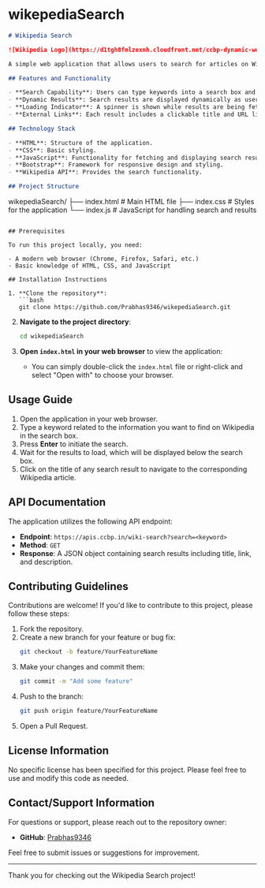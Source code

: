 ﻿# wikepediaSearch
```markdown
# Wikipedia Search

![Wikipedia Logo](https://d1tgh8fmlzexmh.cloudfront.net/ccbp-dynamic-webapps/wiki-logo-img.png)

A simple web application that allows users to search for articles on Wikipedia by entering keywords. The application fetches search results from the Wikipedia API and displays them in a user-friendly format.

## Features and Functionality

- **Search Capability**: Users can type keywords into a search box and press Enter to initiate a search.
- **Dynamic Results**: Search results are displayed dynamically as users enter their queries.
- **Loading Indicator**: A spinner is shown while results are being fetched from the API.
- **External Links**: Each result includes a clickable title and URL linking directly to the Wikipedia article.

## Technology Stack

- **HTML**: Structure of the application.
- **CSS**: Basic styling.
- **JavaScript**: Functionality for fetching and displaying search results.
- **Bootstrap**: Framework for responsive design and styling.
- **Wikipedia API**: Provides the search functionality.

## Project Structure

```
wikepediaSearch/
├── index.html       # Main HTML file
├── index.css        # Styles for the application
└── index.js         # JavaScript for handling search and results
```

## Prerequisites

To run this project locally, you need:

- A modern web browser (Chrome, Firefox, Safari, etc.)
- Basic knowledge of HTML, CSS, and JavaScript

## Installation Instructions

1. **Clone the repository**:
   ```bash
   git clone https://github.com/Prabhas9346/wikepediaSearch.git
   ```

2. **Navigate to the project directory**:
   ```bash
   cd wikepediaSearch
   ```

3. **Open `index.html` in your web browser** to view the application:
   - You can simply double-click the `index.html` file or right-click and select "Open with" to choose your browser.

## Usage Guide

1. Open the application in your web browser.
2. Type a keyword related to the information you want to find on Wikipedia in the search box.
3. Press **Enter** to initiate the search.
4. Wait for the results to load, which will be displayed below the search box.
5. Click on the title of any search result to navigate to the corresponding Wikipedia article.

## API Documentation

The application utilizes the following API endpoint:

- **Endpoint**: `https://apis.ccbp.in/wiki-search?search=<keyword>`
- **Method**: `GET`
- **Response**: A JSON object containing search results including title, link, and description.

## Contributing Guidelines

Contributions are welcome! If you'd like to contribute to this project, please follow these steps:

1. Fork the repository.
2. Create a new branch for your feature or bug fix:
   ```bash
   git checkout -b feature/YourFeatureName
   ```
3. Make your changes and commit them:
   ```bash
   git commit -m "Add some feature"
   ```
4. Push to the branch:
   ```bash
   git push origin feature/YourFeatureName
   ```
5. Open a Pull Request.

## License Information

No specific license has been specified for this project. Please feel free to use and modify this code as needed.

## Contact/Support Information

For questions or support, please reach out to the repository owner:

- **GitHub**: [Prabhas9346](https://github.com/Prabhas9346)

Feel free to submit issues or suggestions for improvement.

---

Thank you for checking out the Wikipedia Search project!
```
